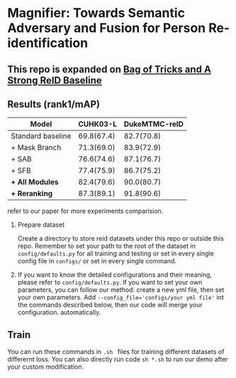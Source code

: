 
# Magnifier: Towards Semantic Adversary and Fusion for Person Re-identification 
<!-- # LIMITATIONS: HARD-CODED MASK POLICY / DISABLED 3PART POLICY / DISABLED ATTR BY HARDCOPDED 0 / SEG SIZE IS RESTRICTED TO 28-28 OR 16-32 DYNAMICALLY / DYNAMIC LOSS IS HARDEDCODED IN / FORCED NORM FEATURE / FORCED SOFTMAX LOSS FOR PART BRANCH, EVEN IF YOU CHOOSE TRIPLET IT WONT WORK FOR PART -->
<!-- ## Doubts: Label Smoothing seems to not really work when sampler is not softmax-triplet?? -->

## This repo is expanded on [Bag of Tricks and A Strong ReID Baseline](https://github.com/michuanhaohao/reid-strong-baseline)


## Results (rank1/mAP)
| Model             | CUHK03-L   | DukeMTMC-reID |
| ----------------- | ---------- | ------------- |
| Standard baseline | 69.8(67.4) | 82.7(70.8)    |
| + Mask Branch     | 71.3(69.0) | 83.9(72.9)    |
| + SAB             | 76.6(74.6) | 87.1(76.7)    |
| + SFB             | 77.4(75.9) | 86.7(75.2)    |
| **+ All Modules** | 82.4(79.6) | 90.0(80.7)    |
| **+ Reranking**   | 87.3(89.1) | 91.8(90.6)    |

refer to our paper for more experiments comparision.

<!-- [model(Market1501)](https://drive.google.com/open?id=1hn0sXLZ5yJcxtmuY-ItQfYD7hBtHwt7A)

[model(DukeMTMC-reID)](https://drive.google.com/open?id=1LARvQe-gUbflbanidUM0keKmHoKTpLUj) -->


1. Prepare dataset

    Create a directory to store reid datasets under this repo or outside this repo. Remember to set your path to the root of the dataset in `config/defaults.py` for all training and testing or set in every single config file in `configs/` or set in every single command.
<!-- 
    You can create a directory to store reid datasets under this repo via

    ```bash
    cd reid-strong-baseline
    mkdir data
    ```

    （1）Market1501

    * Download dataset to `data/` from http://www.liangzheng.org/Project/project_reid.html
    * Extract dataset and rename to `market1501`. The data structure would like:

    ```bash
    data
        market1501 # this folder contains 6 files.
            bounding_box_test/
            bounding_box_train/
            ......
    ```
    （2）DukeMTMC-reID

    * Download dataset to `data/` from https://github.com/layumi/DukeMTMC-reID_evaluation#download-dataset
    * Extract dataset and rename to `dukemtmc-reid`. The data structure would like:

    ```bash
    data
        dukemtmc-reid
        	DukeMTMC-reID # this folder contains 8 files.
            	bounding_box_test/
            	bounding_box_train/
            	......
    ``` -->

2. If you want to know the detailed configurations and their meaning, please refer to `config/defaults.py`. If you want to set your own parameters, you can follow our method: create a new yml file, then set your own parameters.  Add `--config_file='configs/your yml file'` int the commands described below, then our code will merge your configuration. automatically.

## Train
You can run these commands in  `.sh ` files for training different datasets of differernt loss.  You can also directly run code `sh *.sh` to run our demo after your custom modification.

<!-- 1. Market1501, cross entropy loss + triplet loss

```bash
python3 tools/train.py --config_file='configs/softmax_triplet.yml' MODEL.DEVICE_ID "('your device id')" DATASETS.NAMES "('market1501')" OUTPUT_DIR "('your path to save checkpoints and logs')"
```

2. DukeMTMC-reID, cross entropy loss + triplet loss + center loss


```bash
python3 tools/train.py --config_file='configs/softmax_triplet_with_center.yml' MODEL.DEVICE_ID "('your device id')" DATASETS.NAMES "('dukemtmc')" OUTPUT_DIR "('your path to save checkpoints and logs')"
``` -->
